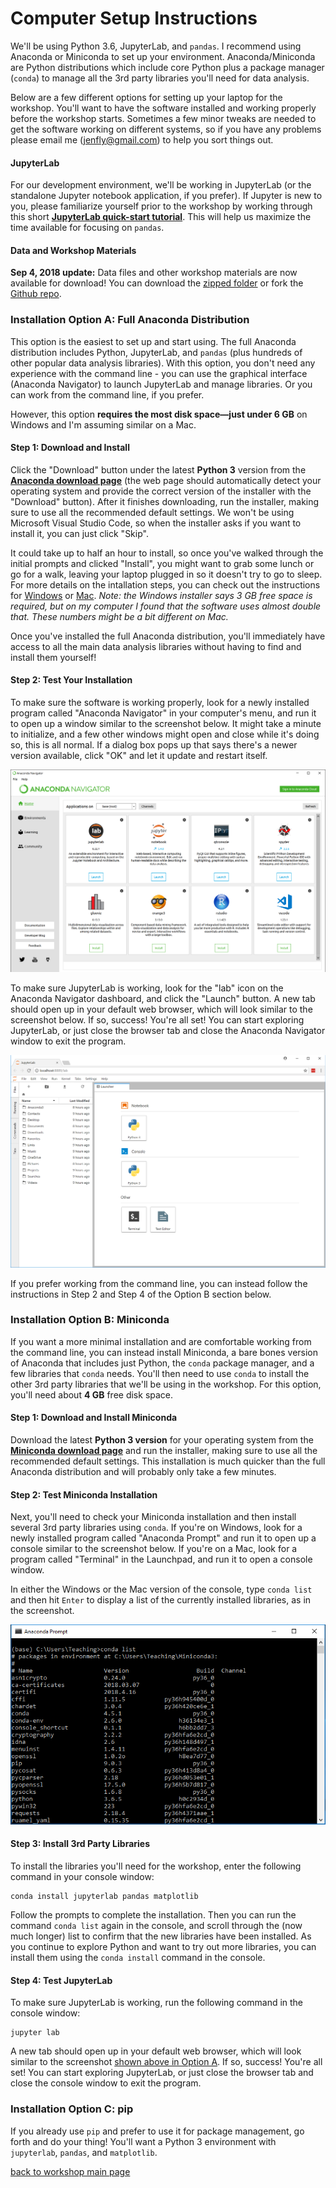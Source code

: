# Computer Setup Instructions

We'll be using Python 3.6, JupyterLab, and `pandas`. I recommend using Anaconda or Miniconda to set up your environment. Anaconda/Miniconda are Python distributions which include core Python plus a package manager (`conda`) to manage all the 3rd party libraries you'll need for data analysis.

Below are a few different options for setting up your laptop for the workshop. You'll want to have the software installed and working properly before the workshop starts. Sometimes a few minor tweaks are needed to get the software working on different systems, so if you have any problems please email me (jenfly@gmail.com) to help you sort things out.

#### JupyterLab
For our development environment, we'll be working in JupyterLab (or the standalone Jupyter notebook application, if you prefer). If Jupyter is new to you, please familiarize yourself prior to the workshop by working through this short **[JupyterLab quick-start tutorial](http://nbviewer.jupyter.org/github/jenfly/jupyter-quickstart/blob/master/quickstart.ipynb)**. This will help us maximize the time available for focusing on `pandas`. 


#### Data and Workshop Materials
**Sep 4, 2018 update:** Data files and other workshop materials are now available for download! You can download the [zipped folder](https://github.com/jenfly/pyladies-pandas/archive/master.zip) or fork the [Github repo](https://github.com/jenfly/pyladies-pandas/).


### Installation Option A: Full Anaconda Distribution

This option is the easiest to set up and start using. The full Anaconda distribution includes Python, JupyterLab, and `pandas` (plus hundreds of other popular data analysis libraries). With this option, you don't need any experience with the command line - you can use the graphical interface (Anaconda Navigator) to launch JupyterLab and manage libraries. Or you can work from the command line, if you prefer.

However, this option **requires the most disk space&mdash;just under 6 GB** on Windows and I'm assuming similar on a Mac.

#### Step 1: Download and Install

Click the "Download" button under the latest **Python 3** version from the **[Anaconda download page](https://www.anaconda.com/download/)** (the web page should automatically detect your operating system and provide the correct version of the installer with the "Download" button). After it finishes downloading, run the installer, making sure to use all the recommended default settings. We won't be using Microsoft Visual Studio Code, so when the installer asks if you want to install it, you can just click "Skip".

It could take up to half an hour to install, so once you've walked through the initial prompts and clicked "Install", you might want to grab some lunch or go for a walk, leaving your laptop plugged in so it doesn't try to go to sleep. For more details on the intallation steps, you can check out the instructions for [Windows](https://docs.anaconda.com/anaconda/install/windows) or [Mac](https://docs.anaconda.com/anaconda/install/mac-os). *Note: the Windows installer says 3 GB free space is required, but on my computer I found that the software uses almost double that. These numbers might be a bit different on Mac.*

Once you've installed the full Anaconda distribution, you'll immediately have access to all the main data analysis libraries without having to find and install them yourself!

#### Step 2: Test Your Installation

To make sure the software is working properly, look for a newly installed program called "Anaconda Navigator" in your computer's menu, and run it to open up a window similar to the screenshot below. It might take a minute to initialize, and a few other windows might open and close while it's doing so, this is all normal. If a dialog box pops up that says there's a newer version available, click "OK" and let it update and restart itself.

![Anaconda Navigator](img/screenshots/navigator.png)


To make sure JupyterLab is working, look for the "lab" icon on the Anaconda Navigator dashboard, and click the "Launch" button. A new tab should open up in your default web browser, which will look similar to the screenshot below. If so, success!  You're all set! You can start exploring JupyterLab, or just close the browser tab and close the Anaconda Navigator window to exit the program.

<a id="jupyterlab"></a>

![JupyterLab](img/screenshots/jupyterlab.png)

If you prefer working from the command line, you can instead follow the instructions in Step 2 and Step 4 of the Option B section below.


### Installation Option B: Miniconda

If you want a more minimal installation and are comfortable working from the command line, you can instead install Miniconda, a bare bones version of Anaconda that includes just Python, the `conda` package manager, and a few libraries that `conda` needs. You'll then need to use `conda` to install the other 3rd party libraries that we'll be using in the workshop. For this option, you'll need about **4 GB** free disk space.

#### Step 1: Download and Install Miniconda

Download the latest **Python 3 version** for your operating system from the **[Miniconda download page](https://conda.io/miniconda.html)** and run the installer, making sure to use all the recommended default settings. This installation is much quicker than the full Anaconda distribution and will probably only take a few minutes.

<a id="commandline"></a>
#### Step 2: Test Miniconda Installation 

Next, you'll need to check your Miniconda installation and then install several 3rd party libraries using `conda`. If you're on Windows, look for a newly installed program called "Anaconda Prompt" and run it to open up a console similar to the screenshot below. If you're on a Mac, look for a program called "Terminal" in the Launchpad, and run it to open a console window.

In either the Windows or the Mac version of the console, type `conda list` and then hit `Enter` to display a list of the currently installed libraries, as in the screenshot.

![Miniconda](img/screenshots/miniconda1.png)

#### Step 3: Install 3rd Party Libraries

To install the libraries you'll need for the workshop, enter the following command in your console window:
```
conda install jupyterlab pandas matplotlib
```

Follow the prompts to complete the installation. Then you can run the command `conda list` again in the console, and scroll through the (now much longer) list to confirm that the new libraries have been installed. As you continue to explore Python and want to try out more libraries, you can install them using the `conda install` command in the console.


#### Step 4: Test JupyterLab

To make sure JupyterLab is working, run the following command in the console window:

```
jupyter lab
```

A new tab should open up in your default web browser, which will look similar to the screenshot [shown above in Option A](#jupyterlab). If so, success!  You're all set! You can start exploring JupyterLab, or just close the browser tab and close the console window to exit the program.


### Installation Option C: pip

If you already use `pip` and prefer to use it for package management, go forth and do your thing! You'll want a Python 3 environment with `jupyterlab`, `pandas`, and `matplotlib`.

[back to workshop main page](https://jenfly.github.io/pyladies-pandas/)
